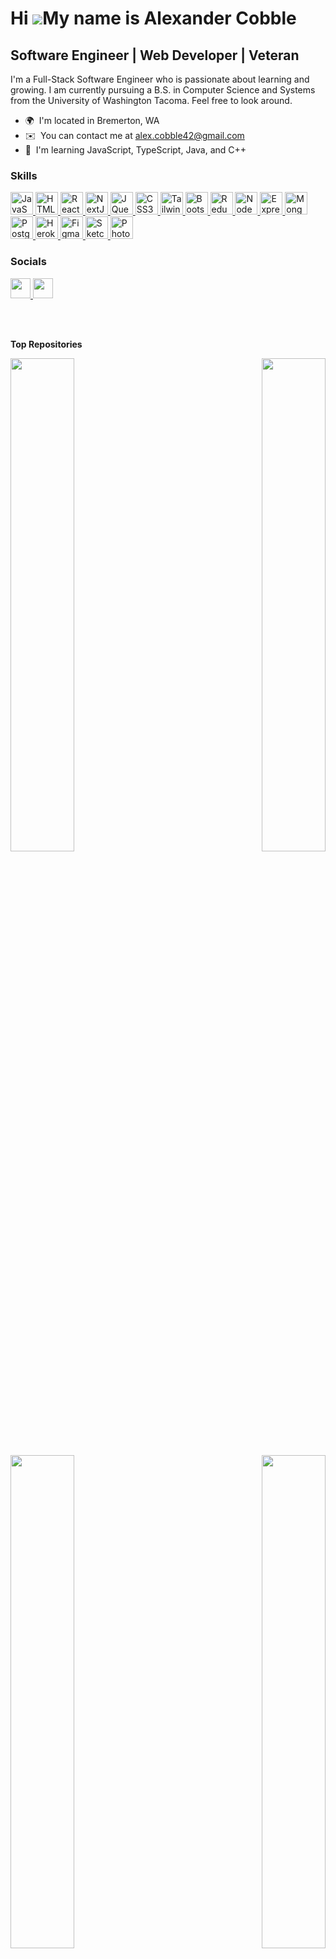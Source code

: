 Hi ![](https://user-images.githubusercontent.com/18350557/176309783-0785949b-9127-417c-8b55-ab5a4333674e.gif)My name is Alexander Cobble
========================================================================================================================================

Software Engineer | Web Developer | Veteran
-------------------------------------------

I'm a Full-Stack Software Engineer who is passionate about learning and growing. I am currently pursuing a B.S. in Computer Science and Systems from the University of Washington Tacoma. Feel free to look around.

* 🌍  I'm located in Bremerton, WA
* ✉️  You can contact me at [alex.cobble42@gmail.com](mailto:alex.cobble42@gmail.com)
* 🧠  I'm learning JavaScript, TypeScript, Java, and C++

### Skills


<p align="left">
  <a href="https://developer.mozilla.org/en-US/docs/Web/JavaScript" target="_blank" rel="noreferrer">
    <img src="https://raw.githubusercontent.com/danielcranney/readme-generator/main/public/icons/skills/javascript-colored.svg" width="36" height="36" alt="JavaScript" />
  </a>
  <a href="https://developer.mozilla.org/en-US/docs/Glossary/HTML5" target="_blank" rel="noreferrer">
    <img src="https://raw.githubusercontent.com/danielcranney/readme-generator/main/public/icons/skills/html5-colored.svg" width="36" height="36" alt="HTML5" />
  </a>
  <a href="https://reactjs.org/" target="_blank" rel="noreferrer">
    <img src="https://raw.githubusercontent.com/danielcranney/readme-generator/main/public/icons/skills/react-colored.svg" width="36" height="36" alt="React" />
  </a>
  <a href="https://nextjs.org/docs" target="_blank" rel="noreferrer">
    <img src="https://raw.githubusercontent.com/danielcranney/readme-generator/main/public/icons/skills/nextjs-colored-dark.svg" width="36" height="36" alt="NextJs" />
  </a>
  <a href="https://jquery.com/" target="_blank" rel="noreferrer">
    <img src="https://raw.githubusercontent.com/danielcranney/readme-generator/main/public/icons/skills/jquery-colored.svg" width="36" height="36" alt="JQuery" />
  </a>
  <a href="https://www.w3.org/TR/CSS/#css" target="_blank" rel="noreferrer">
    <img src="https://raw.githubusercontent.com/danielcranney/readme-generator/main/public/icons/skills/css3-colored.svg" width="36" height="36" alt="CSS3" />
  </a>
  <a href="https://tailwindcss.com/" target="_blank" rel="noreferrer">
    <img src="https://raw.githubusercontent.com/danielcranney/readme-generator/main/public/icons/skills/tailwindcss-colored.svg" width="36" height="36" alt="TailwindCSS" />
  </a>
  <a href="https://getbootstrap.com/" target="_blank" rel="noreferrer">
    <img src="https://raw.githubusercontent.com/danielcranney/readme-generator/main/public/icons/skills/bootstrap-colored.svg" width="36" height="36" alt="Bootstrap" />
  </a>
  <a href="https://redux.js.org/" target="_blank" rel="noreferrer">
    <img src="https://raw.githubusercontent.com/danielcranney/readme-generator/main/public/icons/skills/redux-colored.svg" width="36" height="36" alt="Redux" />
  </a>
  <a href="https://nodejs.org/en/" target="_blank" rel="noreferrer">
    <img src="https://raw.githubusercontent.com/danielcranney/readme-generator/main/public/icons/skills/nodejs-colored.svg" width="36" height="36" alt="NodeJS" />
  </a>
  <a href="https://expressjs.com/" target="_blank" rel="noreferrer">
    <img src="https://raw.githubusercontent.com/danielcranney/readme-generator/main/public/icons/skills/express-colored-dark.svg" width="36" height="36" alt="Express" />
  </a>
  <a href="https://www.mongodb.com/" target="_blank" rel="noreferrer">
    <img src="https://raw.githubusercontent.com/danielcranney/readme-generator/main/public/icons/skills/mongodb-colored.svg" width="36" height="36" alt="MongoDB" />
  </a>
  <a href="https://www.postgresql.org/" target="_blank" rel="noreferrer">
    <img src="https://raw.githubusercontent.com/danielcranney/readme-generator/main/public/icons/skills/postgresql-colored.svg" width="36" height="36" alt="PostgreSQL" />
  </a>
  <a href="https://www.heroku.com/" target="_blank" rel="noreferrer">
    <img src="https://raw.githubusercontent.com/danielcranney/readme-generator/main/public/icons/skills/heroku-colored.svg" width="36" height="36" alt="Heroku" />
  </a>
  <a href="https://www.figma.com/" target="_blank" rel="noreferrer">
    <img src="https://raw.githubusercontent.com/danielcranney/readme-generator/main/public/icons/skills/figma-colored.svg" width="36" height="36" alt="Figma" />
  </a>
  <a href="https://www.sketch.com/" target="_blank" rel="noreferrer">
    <img src="https://raw.githubusercontent.com/danielcranney/readme-generator/main/public/icons/skills/sketch-colored.svg" width="36" height="36" alt="Sketch" />
  </a>
  <a href="https://www.adobe.com/uk/products/photoshop.html" target="_blank" rel="noreferrer">
    <img src="https://raw.githubusercontent.com/danielcranney/readme-generator/main/public/icons/skills/photoshop-colored-dark.svg" width="36" height="36" alt="Photoshop" />
  </a>
</p>


### Socials

<p align="left"> 
  <a href="https://www.github.com/A-Cobble" target="_blank" rel="noreferrer">
    <img src="https://raw.githubusercontent.com/danielcranney/readme-generator/main/public/icons/socials/github-dark.svg" width="32" height="32" />
  </a> 
  <a href="https://www.linkedin.com/in/alexandercobble" target="_blank" rel="noreferrer">
    <img src="https://raw.githubusercontent.com/danielcranney/readme-generator/main/public/icons/socials/linkedin.svg" width="32" height="32" />
  </a>
</p>
<br /><br />

<b>Top Repositories</b>

<div width="100%" align="center">
  <a href="https://github.com/A-Cobble/steam_clone_hosted" align="left">
    <img align="left" width="45%" src="https://github-readme-stats.vercel.app/api/pin/?username=A-Cobble&repo=steam_clone_hosted&title_color=3382ed&text_color=a855f7&icon_color=ffffff&bg_color=181824&hide_border=true&locale=en" />
  </a>
  <a href="https://github.com/A-Cobble/Tinder_clone" align="right">
    <img align="right" width="45%" src="https://github-readme-stats.vercel.app/api/pin/?username=A-Cobble&repo=Tinder_clone&title_color=3382ed&text_color=a855f7&icon_color=ffffff&bg_color=181824&hide_border=true&locale=en" />
  </a>
</div>

<br /><br /><br /><br /><br /><br /><br />
<br /><br /><br /><br /><br />

<div width="100%" align="center">
  <a href="https://github.com/A-Cobble/instructor-Hub" align="left">
    <img align="left" width="45%" src="https://github-readme-stats.vercel.app/api/pin/?username=A-Cobble&repo=instructor-Hub&title_color=3382ed&text_color=a855f7&icon_color=ffffff&bg_color=181824&hide_border=true&locale=en" />
  </a>
  <a href="https://github.com/A-Cobble/uber-clone" align="right">
    <img align="right" width="45%" src="https://github-readme-stats.vercel.app/api/pin/?username=A-Cobble&repo=uber-clone&title_color=3382ed&text_color=a855f7&icon_color=ffffff&bg_color=181824&hide_border=true&locale=en" />
  </a>
</div>
